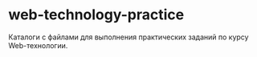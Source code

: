 # web-technology-practice
Каталоги с файлами для выполнения практических заданий по курсу Web-технологии.


